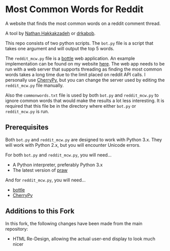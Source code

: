 Most Common Words for Reddit
=================

A website that finds the most common words on a reddit comment thread.

A tool by [Nathan Hakkakzadeh](http://www.welcometonathan.com/) or [drkabob](http://www.reddit.com/u/drkabob).

This repo consists of two python scripts. The `bot.py` file is a script that takes one argument and will output the
top 5 words.

The `reddit_mcw.py` file is a [bottle](http://bottlepy.org/) web application. An example implementation can be found
on my website [here](http://mcw.welcometonathan.com/). The web app needs to be run with a web server that supports threading
as finding the most common words takes a long time due to the limit placed on reddit API calls. I personally use [CherryPy](http://www.cherrypy.org/),
but you can change the server used by editing the `reddit_mcw.py` file manually.

Also the `commonwords.txt` file is used by both `bot.py` and `reddit_mcw.py` to ignore common words that would make the results
a lot less interesting. It is required that this file be in the directory where either `bot.py` or `reddit_mcw.py` is run.

Prerequisites
-----------------
Both `bot.py` and `reddit_mcw.py` are designed to work with Python 3.x. They will work with Python 2.x, but you will encounter
Unicode errors.

For both `bot.py` and `reddit_mcw.py`, you will need...
* A Python interpreter, preferably Python 3.x
* The latest version of [praw](https://github.com/praw-dev/praw)

And for `reddit_mcw.py`, you will need...
* [bottle](http://bottlepy.org/)
* [CherryPy](http://www.cherrypy.org/)

Additions to this Fork
-----------------
In this fork, the following changes have been made from the main repository:
* HTML Re-Design, allowing the actual user-end display to look much nicer